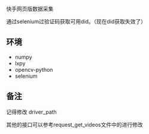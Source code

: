 快手网页版数据采集

通过selenium过验证码获取可用did。（现在did获取失效了）


## 环境


- numpy
- lxpy
- opencv-python
- selenium


## 备注

记得修改 driver_path

其他的接口可以参考request_get_videos文件中的进行修改